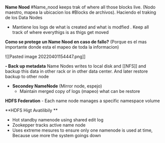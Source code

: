 **Name Nood**
#Name_nood
	keeps trak of where all those blocks live. (Nodo maestro, mapea la ubicacion los #Blocks  de archivos). Haciendo el traking de los Data Nodes
- Mantiene los logs de what is created and what is modfied . Keep all track of where everythigs is as thigs get moved


**Como se protege un Name Nood en caso de fallo?** (Porque es el mas importante donde esta el mapeo de toda la informacion)

![[Pasted image 20220401154447.png]]

**- Back up metadata** 
	Name Nodes writes to local disk and [[NFS]] and backup this data in other rack or in other data center.
	And later restore backup to other node 

- **Secondey NameNode** (Mirror node, espejo)
	- Maintain merged copy of logs (mapeo) what can be restore 

**HDFS Federation**
	- Each name node manages a specific namespace volume

**HDFS Higt Avatilibily **

- Hot standby namenode using shared edit log
- Zookepper tracks active name node
-  Uses extreme mesures to ensure only one namenode is used at time, Because use more the system goings down 